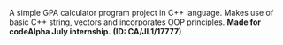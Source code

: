 A simple GPA calculator program project in C++ language. Makes use of basic C++ string, vectors and incorporates OOP principles.
**Made for codeAlpha July internship.**
__(ID: CA/JL1/17777)__
